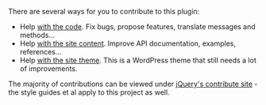<script>{
  "title": "Contribute"
}</script>

There are several ways for you to contribute to this plugin:

* Help [with the code](https://github.com/jquery-validation/jquery-validation/). Fix bugs, propose features, translate messages and methods...
* Help [with the site content](https://github.com/jquery-validation/validation-content). Improve API documentation, examples, references...
* Help [with the site theme](https://github.com/jquery-validation/validation-theme). This is a WordPress theme that still needs a lot of improvements.

The majority of contributions can be viewed under [jQuery's contribute site](https://contribute.jquery.org/) - the style guides et al apply to this project as well.
